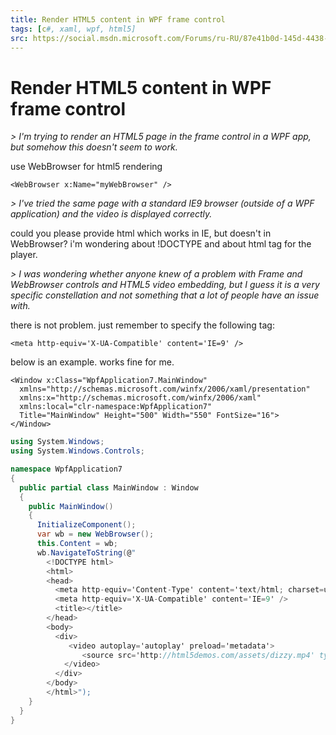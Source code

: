 ```yaml
---
title: Render HTML5 content in WPF frame control
tags: [c#, xaml, wpf, html5]
src: https://social.msdn.microsoft.com/Forums/ru-RU/87e41b0d-145d-4438-958e-c8b3a0a969d3/render-html5-content-in-wpf-frame-control?forum=wpf
---
```

# Render HTML5 content in WPF frame control
*> I'm trying to render an HTML5 page in the frame control in a WPF app, but somehow this doesn't seem to work.*

use WebBrowser for html5 rendering   
```
<WebBrowser x:Name="myWebBrowser" />
```
*> I've tried the same page with a standard IE9 browser (outside of a WPF application) and the video is displayed correctly.*

could you please provide html which works in IE, but doesn't in WebBrowser?
i'm wondering about !DOCTYPE and about html tag for the player.

*> I was wondering whether anyone knew of a problem with Frame and WebBrowser controls and HTML5 video embedding, but I guess it is a very specific constellation and not something that a lot of people have an issue with.*

there is not problem. just remember to specify the following tag:
```   
<meta http-equiv='X-UA-Compatible' content='IE=9' /> 
```
below is an example. works fine for me.
```xaml
<Window x:Class="WpfApplication7.MainWindow"
  xmlns="http://schemas.microsoft.com/winfx/2006/xaml/presentation"
  xmlns:x="http://schemas.microsoft.com/winfx/2006/xaml"
  xmlns:local="clr-namespace:WpfApplication7"
  Title="MainWindow" Height="500" Width="550" FontSize="16">
</Window>
```
```c#
using System.Windows;
using System.Windows.Controls;

namespace WpfApplication7
{
  public partial class MainWindow : Window
  {
    public MainWindow()
    {
      InitializeComponent();
      var wb = new WebBrowser();
      this.Content = wb;
      wb.NavigateToString(@"
        <!DOCTYPE html>
        <html>
        <head>
          <meta http-equiv='Content-Type' content='text/html; charset=unicode' />
          <meta http-equiv='X-UA-Compatible' content='IE=9' /> 
          <title></title>
        </head>
        <body>
          <div>
             <video autoplay='autoplay' preload='metadata'>
                <source src='http://html5demos.com/assets/dizzy.mp4' type='video/mp4' />
            </video>
          </div>
        </body>
        </html>");
    }
  }
}
```